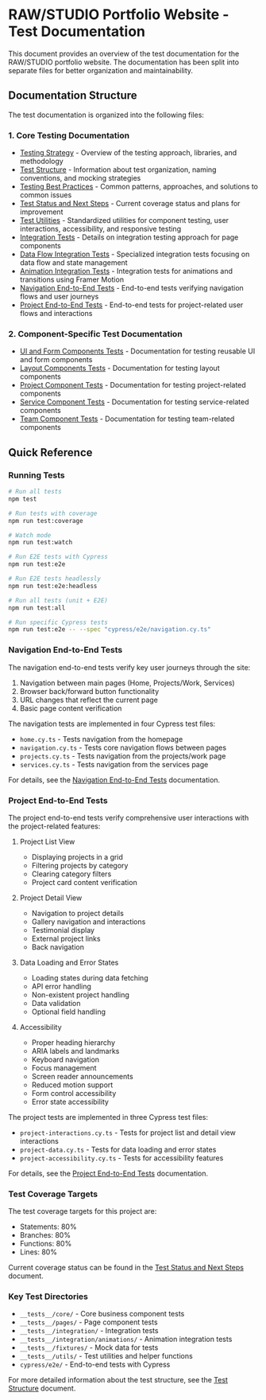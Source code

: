 # RAW/STUDIO Portfolio Website - Test Documentation

This document provides an overview of the test documentation for the RAW/STUDIO portfolio website. The documentation has been split into separate files for better organization and maintainability.

## Documentation Structure

The test documentation is organized into the following files:

### 1. Core Testing Documentation

- [Testing Strategy](./docs/testing/testing-strategy.md) - Overview of the testing approach, libraries, and methodology
- [Test Structure](./docs/testing/test-structure.md) - Information about test organization, naming conventions, and mocking strategies
- [Testing Best Practices](./docs/testing/best-practices.md) - Common patterns, approaches, and solutions to common issues
- [Test Status and Next Steps](./docs/testing/status-next-steps.md) - Current coverage status and plans for improvement
- [Test Utilities](./docs/testing/test-utils.md) - Standardized utilities for component testing, user interactions, accessibility, and responsive testing
- [Integration Tests](./docs/testing/integration-tests.md) - Details on integration testing approach for page components
- [Data Flow Integration Tests](./docs/testing/data-flow-integration-tests.md) - Specialized integration tests focusing on data flow and state management
- [Animation Integration Tests](./docs/testing/animation-integration-tests.md) - Integration tests for animations and transitions using Framer Motion
- [Navigation End-to-End Tests](./docs/testing/navigation-e2e-tests.md) - End-to-end tests verifying navigation flows and user journeys
- [Project End-to-End Tests](./docs/testing/project-e2e-tests.md) - End-to-end tests for project-related user flows and interactions

### 2. Component-Specific Test Documentation

- [UI and Form Components Tests](./docs/testing/components/ui-components.md) - Documentation for testing reusable UI and form components
- [Layout Components Tests](./docs/testing/components/layout-components.md) - Documentation for testing layout components
- [Project Component Tests](./docs/testing/components/project-components.md) - Documentation for testing project-related components
- [Service Component Tests](./docs/testing/components/service-components.md) - Documentation for testing service-related components
- [Team Component Tests](./docs/testing/components/team-components.md) - Documentation for testing team-related components

## Quick Reference

### Running Tests

```bash
# Run all tests
npm test

# Run tests with coverage
npm run test:coverage

# Watch mode
npm run test:watch

# Run E2E tests with Cypress
npm run test:e2e

# Run E2E tests headlessly
npm run test:e2e:headless

# Run all tests (unit + E2E)
npm run test:all

# Run specific Cypress tests
npm run test:e2e -- --spec "cypress/e2e/navigation.cy.ts"
```

### Navigation End-to-End Tests

The navigation end-to-end tests verify key user journeys through the site:

1. Navigation between main pages (Home, Projects/Work, Services)
2. Browser back/forward button functionality
3. URL changes that reflect the current page
4. Basic page content verification

The navigation tests are implemented in four Cypress test files:
- `home.cy.ts` - Tests navigation from the homepage
- `navigation.cy.ts` - Tests core navigation flows between pages
- `projects.cy.ts` - Tests navigation from the projects/work page
- `services.cy.ts` - Tests navigation from the services page

For details, see the [Navigation End-to-End Tests](./docs/testing/navigation-e2e-tests.md) documentation.

### Project End-to-End Tests

The project end-to-end tests verify comprehensive user interactions with the project-related features:

1. Project List View
   - Displaying projects in a grid
   - Filtering projects by category
   - Clearing category filters
   - Project card content verification

2. Project Detail View
   - Navigation to project details
   - Gallery navigation and interactions
   - Testimonial display
   - External project links
   - Back navigation

3. Data Loading and Error States
   - Loading states during data fetching
   - API error handling
   - Non-existent project handling
   - Data validation
   - Optional field handling

4. Accessibility
   - Proper heading hierarchy
   - ARIA labels and landmarks
   - Keyboard navigation
   - Focus management
   - Screen reader announcements
   - Reduced motion support
   - Form control accessibility
   - Error state accessibility

The project tests are implemented in three Cypress test files:
- `project-interactions.cy.ts` - Tests for project list and detail view interactions
- `project-data.cy.ts` - Tests for data loading and error states
- `project-accessibility.cy.ts` - Tests for accessibility features

For details, see the [Project End-to-End Tests](./docs/testing/project-e2e-tests.md) documentation.

### Test Coverage Targets

The test coverage targets for this project are:

- Statements: 80%
- Branches: 80%
- Functions: 80%
- Lines: 80%

Current coverage status can be found in the [Test Status and Next Steps](./docs/testing/status-next-steps.md) document.

### Key Test Directories

- `__tests__/core/` - Core business component tests
- `__tests__/pages/` - Page component tests
- `__tests__/integration/` - Integration tests
- `__tests__/integration/animations/` - Animation integration tests
- `__tests__/fixtures/` - Mock data for tests
- `__tests__/utils/` - Test utilities and helper functions
- `cypress/e2e/` - End-to-end tests with Cypress

For more detailed information about the test structure, see the [Test Structure](./docs/testing/test-structure.md) document.